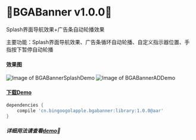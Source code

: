 :running:BGABanner v1.0.0:running:
============
Splash界面导航效果+广告条自动轮播效果

主要功能：Splash界面导航效果、广告条循环自动轮播、自定义指示器位置、手指按下暂停自动轮播

#### 效果图
![Image of BGABannerSplashDemo](http://bingoshare.u.qiniudn.com/BGABannerSplashDemo.gif)
![Image of BGABannerADDemo](http://bingoshare.u.qiniudn.com/BGABannerADDemo.gif)

#### [下载Demo](http://bingoshare.u.qiniudn.com/BGABannerDemo.apk)

```groovy
dependencies {
    compile 'cn.bingoogolapple.bgabanner:library:1.0.0@aar'
}
```

##### 详细用法请查看[demo](https://github.com/bingoogolapple/BGABanner/tree/master/demo):feet: